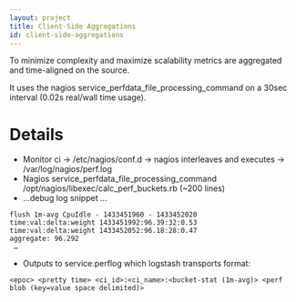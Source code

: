 ```yaml
---
layout: project
title: Client-Side Aggregations
id: client-side-aggregations
---
```


To minimize complexity and maximize scalability metrics are aggregated and time-aligned on the source.  

It uses the nagios service_perfdata_file_processing_command on a 30sec interval (0.02s real/wall time usage).

 # Details

* Monitor ci -> /etc/nagios/conf.d -> nagios interleaves and executes -> /var/log/nagios/perf.log
* Nagios service_perfdata_file_processing_command  /opt/nagios/libexec/calc_perf_buckets.rb (~200 lines)
* ...debug log snippet …

~~~
flush 1m-avg CpuIdle - 1433451960 - 1433452020
time:val:delta:weight 1433451992:96.39:32:0.53
time:val:delta:weight 1433452052:96.18:28:0.47
aggregate: 96.292
 …
~~~

* Outputs to service.perflog which logstash transports
format:

~~~
<epoc> <pretty time> <ci_id>:<ci_name>:<bucket-stat (1m-avg)> <perf blob (key=value space delimited)>
~~~
